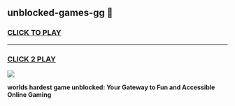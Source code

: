 
## unblocked-games-gg 👋
<h3>
<a href="https://premium.freeplayer.one?title=unblocked-games-gg&ref=14F">CLICK TO PLAY</a></h3>
<hr>

<h3>
<a href="https://premium.freeplayer.one?title=unblocked-games-gg&ref=14F">CLICK 2 PLAY</a>
  
</h3>

<a href="https://premium.freeplayer.one?title=unblocked-games-gg&ref=12F/"><img src="https://clearcache.store/games.png"></a>


**worlds hardest game unblocked: Your Gateway to Fun and Accessible Online Gaming**
